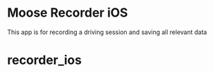 # Moose Recorder iOS

This app is for recording a driving session and saving all relevant data
# recorder_ios
